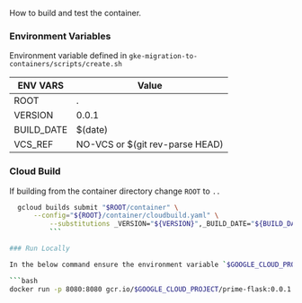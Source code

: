 How to build and test the container.

### Environment Variables

Environment variable defined in `gke-migration-to-containers/scripts/create.sh`

| ENV VARS | Value |
|----------|-------|
| ROOT | . |
| VERSION | 0.0.1 |
| BUILD_DATE | $(date) |
| VCS_REF | NO-VCS or $(git rev-parse HEAD) |

### Cloud Build
If building from the container directory change `ROOT` to `..`

 ```bash
   gcloud builds submit "$ROOT/container" \
       --config="${ROOT}/container/cloudbuild.yaml" \
           --substitutions _VERSION="${VERSION}",_BUILD_DATE="${BUILD_DATE}",_VCS_REF="${VCS_REF}"
           ```

### Run Locally

In the below command ensure the environment variable `$GOOGLE_CLOUD_PROJECT` is set

```bash
docker run -p 8080:8080 gcr.io/$GOOGLE_CLOUD_PROJECT/prime-flask:0.0.1
```
